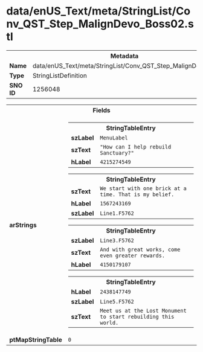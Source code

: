 <h1>data/enUS_Text/meta/StringList/Conv_QST_Step_MalignDevo_Boss02.stl</h1><table><tr><th colspan="100%">Metadata</th></tr><tr><td><b>Name</b></td><td>data/enUS_Text/meta/StringList/Conv_QST_Step_MalignDevo_Boss02.stl</td></tr><tr><td><b>Type</b></td><td>StringListDefinition</td></tr><tr><td><b>SNO ID</b></td><td>1256048</td></tr></table>

<table><tr><th colspan="100%">Fields</th></tr><tr><td><b>arStrings</b></td><td><table><tr><th colspan="100%">StringTableEntry</th></tr><tr><td><b>szLabel</b></td><td><code>MenuLabel</code></td></tr><tr><td><b>szText</b></td><td><code>"How can I help rebuild Sanctuary?"</code></td></tr><tr><td><b>hLabel</b></td><td><code>4215274549</code></td></tr></table>


<table><tr><th colspan="100%">StringTableEntry</th></tr><tr><td><b>szText</b></td><td><code>We start with one brick at a time. That is my belief.</code></td></tr><tr><td><b>hLabel</b></td><td><code>1567243169</code></td></tr><tr><td><b>szLabel</b></td><td><code>Line1.F5762</code></td></tr></table>


<table><tr><th colspan="100%">StringTableEntry</th></tr><tr><td><b>szLabel</b></td><td><code>Line3.F5762</code></td></tr><tr><td><b>szText</b></td><td><code>And with great works, come even greater rewards.</code></td></tr><tr><td><b>hLabel</b></td><td><code>4150179107</code></td></tr></table>


<table><tr><th colspan="100%">StringTableEntry</th></tr><tr><td><b>hLabel</b></td><td><code>2438147749</code></td></tr><tr><td><b>szLabel</b></td><td><code>Line5.F5762</code></td></tr><tr><td><b>szText</b></td><td><code>Meet us at the Lost Monument to start rebuilding this world.</code></td></tr></table>


</td></tr><tr><td><b>ptMapStringTable</b></td><td><code>0</code></td></tr></table>

